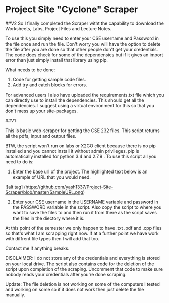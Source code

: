# Project Site "Cyclone" Scraper
##V2
So I finally completed the Scraper witht the capability to download the Worksheets, Labs, Project Files and Lecture Notes.

To use this you simply need to enter your CSE username and Password in the file once and run the file. Don't worry you will have the option to delete the file after you are done so that other people don't get your credentials. The code does check for some of the dependensies but if it gives an import error than just simply install that library using pip.

What needs to be done:

1. Code for getting sample code files.
2. Add try and catch blocks for errors. 

For advanced users
I also have uploaded the requirements.txt file which you can directly use to install the dependencies. This should get all the dependencies. I suggest using a virtual environment for this so that you don't mess up your site-packages.




##V1

This is basic web-scraper for getting the CSE 232 files.
This script returns all the pdfs, input and output files.

BTW, the script won't run on labs or X2GO client because there is no pip installed and you cannot install it without admin privileges.
pip is automatically installed for python 3.4 and 2.7.9 .
To use this script all you need to do is: 

1. Enter the base url of the project. The highlighted text below is an example of URL that you would need.

![alt tag] (https://github.com/yash1337/Project-Site-Scraper/blob/master/SampleURL.png)

2. Enter your CSE username in the USERNAME variable and password in the PASSWORD variable in the script.
Also copy the script to where you want to save the files to and then run it from there as the script saves the files in the diectory where it is.

At this point of the semester we only happen to have .txt .pdf and .cpp files so that's what I am scrapping right now. If at a further point we have work with diffrent file types then I will add that too. 

Contact me if anything breaks.

DISCLAIMER: I do not store any of the credentials and everything is stored on your local drive. The script also contains code for the deletion of the script upon completion of the scraping. Uncomment that code to make sure nobody reads your credentials after you're done scraping.

Update: The file deletion is not working on some of the computers I tested and working on some so if it does not work then just delete the file manually.

